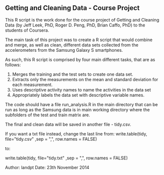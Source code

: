 ## Getting and Cleaning Data - Course Project

This R script is the work done for the course project of Getting and Cleaning Data (by Jeff Leek, PhD, Roger D. Peng, PhD, Brian Caffo, PhD) to the students of Coursera.

The main task of this project was to create a R script that would combine and merge, as well as clean, different data sets collected from the accelerometers from the Samsung Galaxy S smartphones.

As such, this R script is comprised by four main different tasks, that are as follows:
1. Merges the training and the test sets to create one data set.
2. Extracts only the measurements on the mean and standard deviation for each measurement. 
3. Uses descriptive activity names to name the activities in the data set
4. Appropriately labels the data set with descriptive variable names. 

The code should have a file run_analysis.R in the main directory that can be run as long as the Samsung data is in main working directory where the subfolders of the test and train matrix are. 

The final and clean data will be saved in another file - tidy.csv.

If you want a txt file instead, change the last line from:
write.table(tidy, file="tidy.csv" ,sep = ",", row.names = FALSE)

to:

write.table(tidy, file="tidy.txt" ,sep = ",", row.names = FALSE)




Author: landpt
Date: 23th November 2014